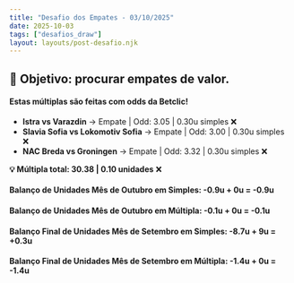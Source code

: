 ```yaml
---
title: "Desafio dos Empates - 03/10/2025"
date: 2025-10-03
tags: ["desafios_draw"]
layout: layouts/post-desafio.njk
---
```


## 🎯 Objetivo: procurar empates de valor. 

#### Estas múltiplas são feitas com odds da Betclic!

- **Istra vs Varazdin** → Empate | Odd: 3.05 | 0.30u simples ❌
- **Slavia Sofia vs Lokomotiv Sofia** → Empate | Odd: 3.00 | 0.30u simples ❌
- **NAC Breda vs Groningen** → Empate | Odd: 3.32 | 0.30u simples ❌

**💡 Múltipla total: 30.38 | 0.10 unidades** ❌

#### Balanço de Unidades Mês de Outubro em Simples: -0.9u + 0u = -0.9u
#### Balanço de Unidades Mês de Outubro em Múltipla: -0.1u + 0u = -0.1u

#### Balanço Final de Unidades Mês de Setembro em Simples: -8.7u + 9u = +0.3u
#### Balanço Final de Unidades Mês de Setembro em Múltipla: -1.4u + 0u = -1.4u
